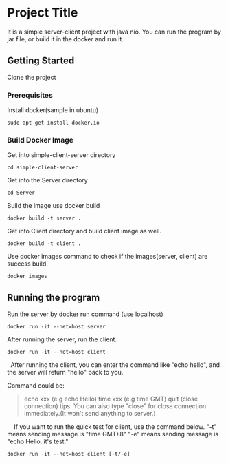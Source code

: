 # Project Title

It is a simple server-client project with java nio.
You can run the program by jar file, or build it in the docker and run it.

## Getting Started

Clone the project

### Prerequisites

Install docker(sample in ubuntu)

```
sudo apt-get install docker.io
```

### Build Docker Image

Get into simple-client-server directory

```
cd simple-client-server
```

Get into the Server directory

```
cd Server
```

Build the image use docker build

```
docker build -t server .
```

Get into Client directory and build client image as well.

```
docker build -t client .
```

Use docker images command to check if the images(server, client) are success build.

```
docker images
```


## Running the program

Run the server by docker run command (use localhost)

```
docker run -it --net=host server
```


After running the server, run the client. 

```
docker run -it --net=host client
```

&nbsp;
After running the client, you can enter the command like "echo hello", and the server will return "hello" back to you.

Command could be: 
>echo xxx (e.g echo Hello)
>time xxx (e.g time GMT)
>quit    (close connection)
tips: You can also type "close" for close connection immediately.(It won't send anything to server.)

&nbsp;
&nbsp;
If you want to run the quick test for client, use the command below.
"-t" means sending message is "time GMT+8"
"-e" means sending message is "echo Hello, it's test."

```
docker run -it --net=host client [-t/-e]
```
